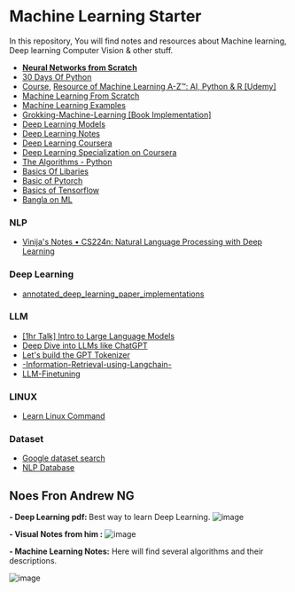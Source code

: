 # Machine Learning Starter



In this repository, You will find notes and resources about Machine learning, Deep learning Computer Vision & other stuff.

- <a href="https://github.com/Dev-Gaju/NNFS-book-with-Implementation](https://github.com/Dev-Gaju/Neural-Network-from-Scratch)"><b>Neural Networks from Scratch</b></a>
-  <a href="https://github.com/Asabeneh/30-Days-Of-Python">30 Days Of Python</a>
-  <a href="https://www.udemy.com/course/machinelearning/">Course</a>,    <a href="https://github.com/Dev-Gaju/A-Z-Machine-learnig/tree/master">Resource of Machine Learning A-Z™: AI, Python & R [Udemy]</a>
-  <a href="https://github.com/eriklindernoren/ML-From-Scratch">Machine Learning From Scratch</a>
- <a href="https://github.com/Dev-Gaju/machine_learning_examples"> Machine Learning Examples</a>
-  <a href="https://github.com/Dev-Gaju/Grokking-Machine-Learning">Grokking-Machine-Learning [Book Implementation]</a>
-  <a href="https://github.com/Dev-Gaju/deeplearning-models">Deep Learning Models</a>
-  <a href="https://github.com/albertpumarola/deep-learning-notes">Deep Learning Notes</a>
-  <a href="https://github.com/Dev-Gaju/deep-learning-coursera">Deep Learning Coursera</a>
- <a href="https://github.com/Dev-Gaju/coursera-deep-learning-specialization"> Deep Learning Specialization on Coursera</a>
-  <a href="https://github.com/Dev-Gaju/Python">The Algorithms - Python</a>
-  <a href="https://github.com/Dev-Gaju/Data-PreProcessing">Basics Of Libaries</a>
-  <a href="https://github.com/Dev-Gaju/pytorch">Basic of Pytorch</a>
-  <a href="https://github.com/Dev-Gaju/Tensorflow-with-Deep-Learning">Basics of Tensorflow</a>
- <a href="https://github.com/Dev-Gaju/awesome-bangla">Bangla on ML </a>

### NLP
- <a href="https://vinija.ai/nlp/">Vinija's Notes • CS224n: Natural Language Processing with Deep Learning</a>

### Deep Learning
- <a href="https://github.com/labmlai/annotated_deep_learning_paper_implementations"> annotated_deep_learning_paper_implementations </a>


### LLM 
- <a href="https://www.youtube.com/watch?v=zjkBMFhNj_g&ab_channel=AndrejKarpathy">[1hr Talk] Intro to Large Language Models</a>
- <a href="https://www.youtube.com/watch?v=7xTGNNLPyMI">Deep Dive into LLMs like ChatGPT</a>
- <a href="https://www.youtube.com/watch?v=zduSFxRajkE">Let's build the GPT Tokenizer</a>
- <a href="https://github.com/Dev-Gaju/-Information-Retrieval-using-Langchain-">-Information-Retrieval-using-Langchain-</a>
- <a href="https://github.com/ashishpatel26/LLM-Finetuning">LLM-Finetuning</a>


### LINUX
- <a href="https://github.com/Dev-Gaju/All-about-Linux-"> Learn Linux Command</a>


### Dataset
- <a href="https://datasetsearch.research.google.com/">Google dataset search</a>
- <a href="https://index.quantumstat.com/"></a>
<a href="">NLP Database</a>





## Noes Fron Andrew NG

<b>- Deep Learning pdf: </b>
Best way to learn Deep Learning.
![image](https://user-images.githubusercontent.com/50872508/206854983-2c04d9c5-52dd-4aeb-9840-fce821f61282.png)

<b>- Visual Notes from him :</b>
![image](https://user-images.githubusercontent.com/50872508/206854627-dce2ca9b-9285-491a-bee5-a02b3d797abf.png)




<b>- Machine Learning Notes:</b>
Here will find several algorithms and their descriptions.

![image](https://user-images.githubusercontent.com/50872508/206854524-f9e7349f-5c96-4b10-b74c-7c42b50f1af0.png) 

